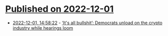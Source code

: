 # [Published on 2022-12-01](index.md)

* [2022-12-01, 14:58:22](https://news.ycombinator.com/item?id=33817038) - [‘It's all bullshit’: Democrats unload on the crypto industry while hearings loom](https://www.semafor.com/article/12/01/2022/dems-crypto-bullshit)
